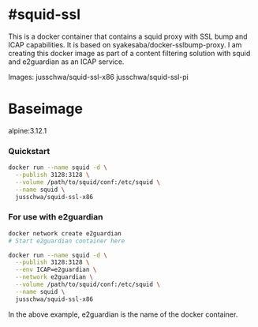 #squid-ssl
======================
This is a docker container that contains a squid proxy with SSL bump and ICAP capabilities.
It is based on syakesaba/docker-sslbump-proxy.
I am creating this docker image as part of a content filtering solution with squid and e2guardian as an ICAP service.

Images:
jusschwa/squid-ssl-x86
jusschwa/squid-ssl-pi

Baseimage
======================
alpine:3.12.1

### Quickstart 
```bash
docker run --name squid -d \
  --publish 3128:3128 \
  --volume /path/to/squid/conf:/etc/squid \
  --name squid \
  jusschwa/squid-ssl-x86
```

### For use with e2guardian
```bash
docker network create e2guardian
# Start e2guardian container here

docker run --name squid -d \
  --publish 3128:3128 \
  --env ICAP=e2guardian \
  --network e2guardian \
  --volume /path/to/squid/conf:/etc/squid \
  --name squid \
  jusschwa/squid-ssl-x86
```
In the above example, e2guardian is the name of the docker container.
